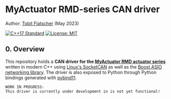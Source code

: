 # MyActuator RMD-series CAN driver

Author: [Tobit Flatscher](https://github.com/2b-t) (May 2023)

[![C++17 Standard](https://img.shields.io/badge/Standard-C++17-yellow.svg?style=flat&logo=c%2B%2B)](https://isocpp.org/std/the-standard) [![License: MIT](https://img.shields.io/badge/License-MIT-yellow.svg)](https://opensource.org/licenses/MIT)



## 0. Overview
This repository holds a **CAN driver for the [MyActuator RMD actuator series](https://www.myactuator.com/rmd-x)** written in modern C++ using [Linux's SocketCAN](https://docs.kernel.org/networking/can.html) as well as the [Boost ASIO networking library](https://www.boost.org/doc/libs/1_82_0/doc/html/boost_asio.html). The driver is also exposed to Python through Python bindings generated with [pybind11](https://github.com/pybind/pybind11).

```
WORK IN PROGRESS:
This driver is currently under development in is not yet functional!
```
